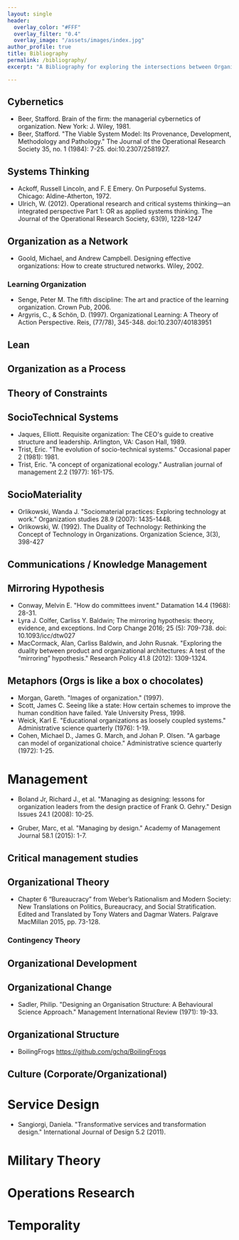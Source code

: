 ```yaml
---
layout: single
header:
  overlay_color: "#FFF"
  overlay_filter: "0.4"
  overlay_image: "/assets/images/index.jpg"
author_profile: true
title: Bibliography
permalink: /bibliography/
excerpt: "A Bibliography for exploring the intersections between Organizational Design and Service Design"

---
```


## Cybernetics

* Beer, Stafford. Brain of the firm: the managerial cybernetics of organization. New York: J. Wiley, 1981.
* Beer, Stafford. "The Viable System Model: Its Provenance, Development, Methodology and Pathology." The Journal of the Operational Research Society 35, no. 1 (1984): 7-25. doi:10.2307/2581927.

## Systems Thinking

* Ackoff, Russell Lincoln, and F. E Emery. On Purposeful Systems. Chicago: Aldine-Atherton, 1972.
* Ulrich, W. (2012). Operational research and critical systems thinking—an integrated perspective Part 1: OR as applied systems thinking. The Journal of the Operational Research Society, 63(9), 1228-1247

## Organization as a Network

* Goold, Michael, and Andrew Campbell. Designing effective organizations: How to create structured networks. Wiley, 2002.

### Learning Organization
* Senge, Peter M. The fifth discipline: The art and practice of the learning organization. Crown Pub, 2006.
* Argyris, C., & Schön, D. (1997). Organizational Learning: A Theory of Action Perspective. Reis, (77/78), 345-348. doi:10.2307/40183951

## Lean

## Organization as a Process

## Theory of Constraints

## SocioTechnical Systems
* Jaques, Elliott. Requisite organization: The CEO's guide to creative structure and leadership. Arlington, VA: Cason Hall, 1989.
* Trist, Eric. "The evolution of socio-technical systems." Occasional paper 2 (1981): 1981.
* Trist, Eric. "A concept of organizational ecology." Australian journal of management 2.2 (1977): 161-175.

## SocioMateriality
* Orlikowski, Wanda J. "Sociomaterial practices: Exploring technology at work." Organization studies 28.9 (2007): 1435-1448.
* Orlikowski, W. (1992). The Duality of Technology: Rethinking the Concept of Technology in Organizations. Organization Science, 3(3), 398-427

## Communications / Knowledge Management

## Mirroring Hypothesis
* Conway, Melvin E. "How do committees invent." Datamation 14.4 (1968): 28-31.
* Lyra J. Colfer, Carliss Y. Baldwin; The mirroring hypothesis: theory, evidence, and exceptions. Ind Corp Change 2016; 25 (5): 709-738. doi: 10.1093/icc/dtw027
* MacCormack, Alan, Carliss Baldwin, and John Rusnak. "Exploring the duality between product and organizational architectures: A test of the “mirroring” hypothesis." Research Policy 41.8 (2012): 1309-1324.

## Metaphors (Orgs is like a box o chocolates)
* Morgan, Gareth. "Images of organization." (1997).
* Scott, James C. Seeing like a state: How certain schemes to improve the human condition have failed. Yale University Press, 1998.
* Weick, Karl E. "Educational organizations as loosely coupled systems." Administrative science quarterly (1976): 1-19.
* Cohen, Michael D., James G. March, and Johan P. Olsen. "A garbage can model of organizational choice." Administrative science quarterly (1972): 1-25.

# Management

* Boland Jr, Richard J., et al. "Managing as designing: lessons for organization leaders from the design practice of Frank O. Gehry." Design Issues 24.1 (2008): 10-25.

* Gruber, Marc, et al. "Managing by design." Academy of Management Journal 58.1 (2015): 1-7.

## Critical management studies

## Organizational Theory

* Chapter 6 “Bureaucracy” from Weber’s Rationalism and Modern Society: New Translations on Politics, Bureaucracy, and Social Stratification.  Edited and Translated by Tony Waters and Dagmar Waters.  Palgrave MacMillan 2015, pp. 73-128.

### Contingency Theory

## Organizational Development

## Organizational Change

* Sadler, Philip. "Designing an Organisation Structure: A Behavioural Science Approach." Management International Review (1971): 19-33.

## Organizational Structure

* BoilingFrogs https://github.com/gchq/BoilingFrogs

## Culture (Corporate/Organizational)

# Service Design

* Sangiorgi, Daniela. "Transformative services and transformation design." International Journal of Design 5.2 (2011).

# Military Theory

# Operations Research

# Temporality

